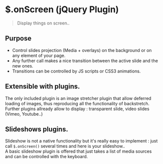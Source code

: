 $.onScreen (jQuery Plugin)
==========================

> Display things on screen..

## Purpose

* Control slides projection (Media + overlays) on the background or on any element of your page.
* Any further call makes a nice transition between the active slide and the new ones.
* Transitions can be controlled by JS scripts or CSS3 animations.

## Extensible with plugins.

The only included plugin is an image stretcher plugin that allow deferred loading of images, 
thus reproducing all the functionality of backstretch.  
Further plugins allready allow to display : transparent slide, video slides (Vimeo, Youtube..)

## Slideshows plugins.

Slideshow is not a native functionality but it's really easy to implement : just call 
`$.onScreen()` several times and here is your slideshow..  
A basic slideshow plugin is offered that just takes a list of media sources and can be 
controlled with the keyboard.

